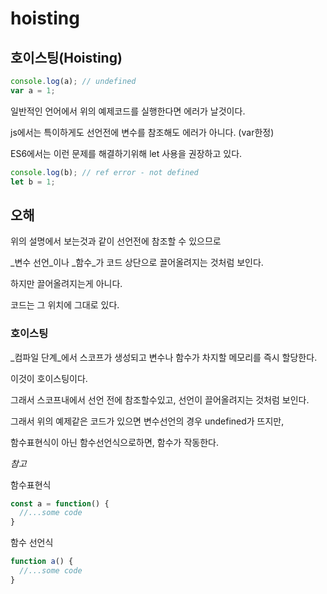 # hoisting

## 호이스팅\(Hoisting\)

```javascript
console.log(a); // undefined
var a = 1;
```

일반적인 언어에서 위의 예제코드를 실행한다면 에러가 날것이다.

js에서는 특이하게도 선언전에 변수를 참조해도 에러가 아니다. \(var한정\)

ES6에서는 이런 문제를 해결하기위해 let 사용을 권장하고 있다.

```javascript
console.log(b); // ref error - not defined
let b = 1;
```

## 오해

위의 설명에서 보는것과 같이 선언전에 참조할 수 있으므로

_변수 선언_이나 _함수_가 코드 상단으로 끌어올려지는 것처럼 보인다.

하지만 끌어올려지는게 아니다.

코드는 그 위치에 그대로 있다.

### 호이스팅

_컴파일 단계_에서 스코프가 생성되고 변수나 함수가 차지할 메모리를 즉시 할당한다.

이것이 호이스팅이다.

그래서 스코프내에서 선언 전에 참조할수있고, 선언이 끌어올려지는 것처럼 보인다.

그래서 위의 예제같은 코드가 있으면 변수선언의 경우 undefined가 뜨지만,

함수표현식이 아닌 함수선언식으로하면, 함수가 작동한다.

_참고_

함수표현식

```javascript
const a = function() {
  //...some code
}
```

함수 선언식

```javascript
function a() {
  //...some code
}
```

